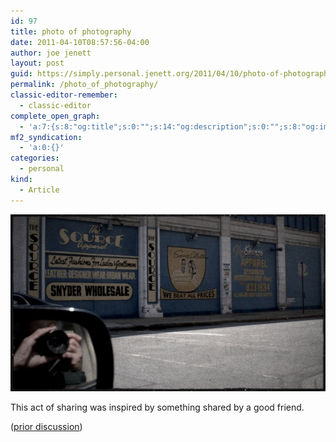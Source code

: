 ```yaml
---
id: 97
title: photo of photography
date: 2011-04-10T08:57:56-04:00
author: joe jenett
layout: post
guid: https://simply.personal.jenett.org/2011/04/10/photo-of-photography/
permalink: /photo_of_photography/
classic-editor-remember:
  - classic-editor
complete_open_graph:
  - 'a:7:{s:8:"og:title";s:0:"";s:14:"og:description";s:0:"";s:8:"og:image";s:0:"";s:7:"og:type";s:0:"";s:12:"twitter:card";s:7:"summary";s:19:"twitter:description";s:0:"";s:15:"twitter:creator";s:0:"";}'
mf2_syndication:
  - 'a:0:{}'
categories:
  - personal
kind:
  - Article
---
```

<img src="../images/photo_of_photography.jpg" alt="photo of photography" style="border:none;" />

<p class="smaller">
  This act of sharing was inspired by something shared by a good friend.
</p>

([prior discussion](https://disqus.com/home/discussion/jenettsimplypersonal/jenettsimplypersonal_photo_of_photography/))